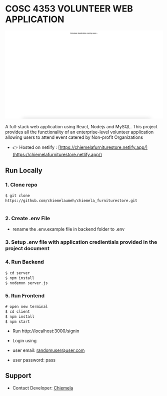 # COSC 4353 VOLUNTEER WEB APPLICATION

![Chiemela's Furniture Store](/client/src/images/homescreen.png)


A full-stack web application using React, Nodejs and MySQL. This project provides all the functionality of an enterprise-level volunteer application allowing users to attend event catered by Non-profit Organizations


- 👉 Hosted on netlify : [https://chiemelafurniturestore.netlify.app/](https://chiemelafurniturestore.netlify.app/)


## Run Locally

### 1. Clone repo

```
$ git clone https://github.com/chiemelaumeh/chiemela_furniturestore.git


```

### 2. Create .env File

- rename the .env.example file in backend folder to .env

### 3. Setup .env file with application credientials provided in the project document

### 4. Run Backend

```
$ cd server
$ npm install
$ nodemon server.js
```

### 5. Run Frontend

```
# open new terminal
$ cd client
$ npm install
$ npm start
```

- Run http://localhost:3000/signin
- Login using

- user email: randomuser@user.com
- user password: pass



## Support

- Contact Developer: [Chiemela](mailto:chiemelaumeh1@gmail.com)


